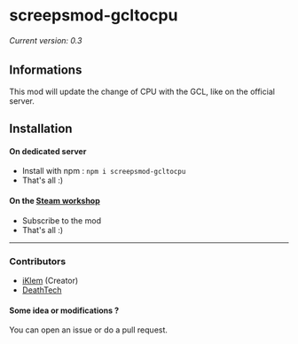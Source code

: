 # screepsmod-gcltocpu
###### Current version: 0.3
## Informations
This mod will update the change of CPU with the GCL, like on the official server.  

## Installation
#### On dedicated server
* Install with npm : `npm i screepsmod-gcltocpu`  
* That's all :)  

#### On the [Steam workshop](http://steamcommunity.com/sharedfiles/filedetails/?id=801381201)
* Subscribe to the mod  
* That's all :)  

---
### Contributors
* [iKlem](https://github.com/iKlem) (Creator)  
* [DeathTech](https://github.com/DeathTech154)  

#### Some idea or modifications ?
You can open an issue or do a pull request.  
